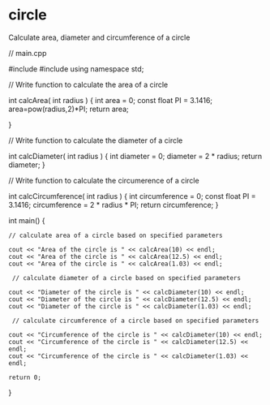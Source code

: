 # circle
Calculate area, diameter and circumference of a circle

//  main.cpp



#include <iostream>
#include <cmath>
using namespace std;

// Write function to calculate the area of a circle

int calcArea( int radius ) {
    int area = 0;
    const float PI = 3.1416;
    area=pow(radius,2)*PI;
    return area;
    
}

// Write function to calculate the diameter of a circle

int calcDiameter( int radius ) {
    int diameter = 0;
    diameter = 2 * radius;
    return diameter;
}

// Write function to calculate the circumerence of a circle

int calcCircumference( int radius ) {
    int circumference = 0;
    const float PI = 3.1416;
    circumference = 2 * radius * PI;
    return circumference;
}

int main() {
    
    // calculate area of a circle based on specified parameters
    
    cout << "Area of the circle is " << calcArea(10) << endl;
    cout << "Area of the circle is " << calcArea(12.5) << endl;
    cout << "Area of the circle is " << calcArea(1.03) << endl;
    
     // calculate diameter of a circle based on specified parameters
    
    cout << "Diameter of the circle is " << calcDiameter(10) << endl;
    cout << "Diameter of the circle is " << calcDiameter(12.5) << endl;
    cout << "Diameter of the circle is " << calcDiameter(1.03) << endl;
    
     // calculate circumference of a circle based on specified parameters
    
    cout << "Circumference of the circle is " << calcDiameter(10) << endl;
    cout << "Circumference of the circle is " << calcDiameter(12.5) << endl;
    cout << "Circumference of the circle is " << calcDiameter(1.03) << endl;
    
    return 0;

    
}



